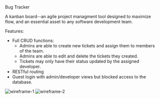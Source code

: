 Bug Tracker

A kanban board--an agile project managment tool designed to maximize flow, and an essential asset to any software development team. 

Features:
- Full CRUD functions:
    - Admins are able to create new tickets and assign them to members of the team.
    - Admins are able to edit and delete the tickets they created.
    - Tickets may only have their status updated by the assigned developer.
- RESTful routing
- Guest login with admin/developer views but blocked access to the database.

![wireframe-1](https://i.postimg.cc/BvRHMv72/screenshot.png)
![wireframe-2](https://i.postimg.cc/mDMMqGKJ/screenshot-2.png)